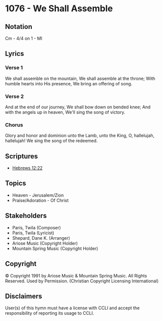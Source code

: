 # 1076 - We Shall Assemble

## Notation

Cm - 4/4 on 1 - MI

## Lyrics

### Verse 1

We shall assemble on the mountain, We shall assemble at the throne; With humble hearts into His presence, We bring an offering of song.

### Verse 2

And at the end of our journey, We shall bow down on bended knee; And with the angels up in heaven, We'll sing the song of victory.

### Chorus

Glory and honor and dominion unto the Lamb, unto the King, O, hallelujah, hallelujah! We sing the song of the redeemed.


## Scriptures

- [Hebrews 12:22](https://www.biblegateway.com/passage/?search=Hebrews%2012%3A22)

## Topics

- Heaven - Jerusalem/Zion
- Praise/Adoration - Of Christ

## Stakeholders

- Paris, Twila (Composer)
- Paris, Twila (Lyricist)
- Shepard, Dane K. (Arranger)
- Ariose Music (Copyright Holder)
- Mountain Spring Music (Copyright Holder)

## Copyright

© Copyright 1991 by Ariose Music & Mountain Spring Music. All Rights Reserved. Used by Permission.
(Christian Copyright Licensing International)

## Disclaimers

User(s) of this hymn must have a license with CCLI and accept the responsibility of reporting its usage to CCLI.

